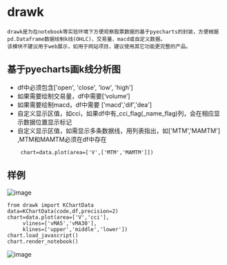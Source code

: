 # drawk
    drawk是为在notebook等实验环境下方便观察股票数据的基于pyecharts的封装，方便根据pd.Dataframe数据绘制k线(OHLC)，交易量，macd或自定义数据。
    该模块不建议用于web展示，如用于网站项目，建议使用其它功能更完整的产品。

## 基于pyecharts画k线分析图 
   * df中必须包含['open', 'close', 'low', 'high']
   * 如果需要绘制交易量，df中需要[‘volume’]
   * 如果需要绘制macd，df中需要 ['macd','dif','dea']
   * 自定义显示区值，如cci，如果df中有_cci_flag(_name_flag)列，会在相应显示数据位置显示标记
   * 自定义显示区值，如需显示多条数据线，用列表指出，如['MTM','MAMTM'] ,MTM和MAMTM必须在df中存在
     ```
      chart=data.plot(area=['V',['MTM','MAMTM']])
     ```
## 样例
![image](https://github.com/luckfu/drawk/raw/master/df.png)

```
from drawk import KChartData
data=KChartData(code,df,precision=2)
chart=data.plot(area=['V','cci'], 
     vlines=['vMA5','vMA30'],
     klines=['upper','middle','lower'])
chart.load_javascript()
chart.render_notebook()
```
![image](https://github.com/luckfu/drawk/raw/master/drawk.gif)

